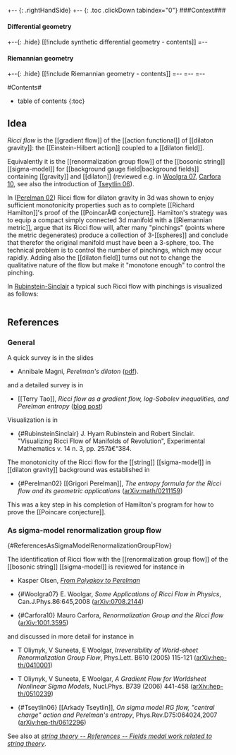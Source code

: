 
+-- {: .rightHandSide}
+-- {: .toc .clickDown tabindex="0"}
###Context###
#### Differential geometry
+--{: .hide}
[[!include synthetic differential geometry - contents]]
=--
#### Riemannian geometry
+--{: .hide}
[[!include Riemannian geometry - contents]]
=--
=--
=--


#Contents#
* table of contents
{:toc}

## Idea

_Ricci flow_ is the [[gradient flow]] of the [[action functional]] of [[dilaton gravity]]: the [[Einstein-Hilbert action]] coupled to a [[dilaton field]]. 

Equivalently it is the [[renormalization group flow]] of the [[bosonic string]] [[sigma-model]] for [[background gauge field|background fields]] containing [[gravity]] and [[dilaton]] (reviewed e.g. in [Woolgra 07](#Woolgra07), [Carfora 10](#Carfora10), see also the introduction of [Tseytlin 06](#Tseytlin06)).

In ([Perelman 02](#Perelman02)) Ricci flow for dilaton gravity in 3d was shown to enjoy sufficient monotonicity properties such as to complete [[Richard Hamilton]]'s proof of the [[PoincarÃ© conjecture]].
Hamilton's strategy was to equip a compact simply connected 3d manifold with a [[Riemannian metric]], argue that its Ricci flow will, after many "pinchings" (points where the metric degenerates) produce a collection of 3-[[spheres]] and conclude that therefor the original manifold must have been a 3-sphere, too. The technical problem is to control the number of pinchings, which may occur rapidly. Adding also the [[dilaton field]] turns out not to change the qualitative nature of the flow but make it "monotone enough" to control the pinching.

In [Rubinstein-Sinclair](#RubinsteinSinclair) a typical such Ricci flow with pinchings is visualized as follows:

<img src="http://i.stack.imgur.com/FmUuW.png" alt="" />


## References

### General

A quick survey is in the slides

* Annibale Magni, _Perelman's dilaton_ ([pdf](http://www.sissa.it/fa/difftop2010/dwnld/Magni.pdf)).

and a detailed survey is in 

* [[Terry Tao]], _Ricci flow as a gradient flow, log-Sobolev inequalities, and Perelman entropy_ ([blog post](http://terrytao.wordpress.com/2008/04/24/285a-lecture-8-ricci-flow-as-a-gradient-flow-log-sobolev-inequalities-and-perelman-entropy/))

Visualization is in 

* {#RubinsteinSinclair} J. Hyam Rubinstein and Robert Sinclair. "Visualizing Ricci Flow of Manifolds of Revolution", Experimental Mathematics v. 14 n. 3, pp. 257â€“384.

The monotonicity of the Ricci flow for the [[string]] [[sigma-model]] in [[dilaton gravity]] background was established in 

* {#Perelman02} [[Grigori Perelman]], _The entropy formula for the Ricci flow and its geometric applications_ ([arXiv:math/0211159](http://arxiv.org/abs/math/0211159))

This was a key step in his completion of Hamilton's program for how to prove the [[Poincare conjecture]].

### As sigma-model renormalization group flow
 {#ReferencesAsSigmaModelRenormalizationGroupFlow}

The identification of Ricci flow with the [[renormalization group flow]] of the [[bosonic string]] [[sigma-model]] is reviewed for instance in 

* Kasper Olsen, _[From Polyakov to Perelman](http://kasperolsen.wordpress.com/2010/03/19/from-polyakov-to-perelman-history-of-the-ricci-flow-and-a-millennium-prize/)_

* {#Woolgra07} E. Woolgar, _Some Applications of Ricci Flow in Physics_, Can.J.Phys.86:645,2008 ([arXiv:0708.2144](http://arxiv.org/abs/0708.2144))

* {#Carfora10} Mauro Carfora, _Renormalization Group and the Ricci flow_ ([arXiv:1001.3595](http://arxiv.org/abs/1001.3595))

and discussed in more detail for instance in 

* T Oliynyk, V Suneeta, E Woolgar, _Irreversibility of World-sheet Renormalization Group Flow_, Phys.Lett. B610 (2005) 115-121 ([arXiv:hep-th/0410001](http://arxiv.org/abs/hep-th/0410001))

* T Oliynyk, V Suneeta, E Woolgar, _A Gradient Flow for Worldsheet Nonlinear Sigma Models_, Nucl.Phys. B739 (2006) 441-458 ([arXiv:hep-th/0510239](http://arxiv.org/abs/hep-th/0510239))

* {#Tseytlin06} [[Arkady Tseytlin]], _On sigma model RG flow, "central charge" action and Perelman's entropy_, Phys.Rev.D75:064024,2007 ([arXiv:hep-th/0612296](http://arxiv.org/abs/hep-th/0612296))

See also at _[string theory -- References -- Fields medal work related to string theory](string+theory#FieldMedalWork)_.
 